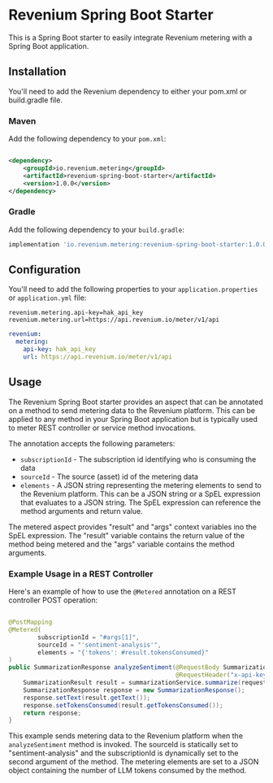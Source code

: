 # Revenium Spring Boot Starter

This is a Spring Boot starter to easily integrate Revenium metering with a Spring Boot application.

## Installation

You'll need to add the Revenium dependency to either your pom.xml or build.gradle file.

### Maven

Add the following dependency to your `pom.xml`:

```xml

<dependency>
    <groupId>io.revenium.metering</groupId>
    <artifactId>revenium-spring-boot-starter</artifactId>
    <version>1.0.0</version>
</dependency>
   ```

### Gradle

Add the following dependency to your `build.gradle`:

```groovy   
implementation 'io.revenium.metering:revenium-spring-boot-starter:1.0.0'
```

## Configuration

You'll need to add the following properties to your `application.properties` or `application.yml` file:

```properties
revenium.metering.api-key=hak_api_key
revenium.metering.url=https://api.revenium.io/meter/v1/api
```

```yaml
revenium:
  metering:
    api-key: hak_api_key
    url: https://api.revenium.io/meter/v1/api
```

## Usage

The Revenium Spring Boot starter provides an aspect that can be annotated on a method to send metering data to the
Revenium platform. This can be applied to any method in your Spring Boot application but is typically used to meter REST
controller or service method invocations.

The annotation accepts the following parameters:

- `subscriptionId` - The subscription id identifying who is consuming the data
- `sourceId` - The source (asset) id of the metering data
- `elements` - A JSON string representing the metering elements to send to the Revenium platform. This can be a JSON
  string or a SpEL expression that evaluates to a JSON string. The SpEL expression can reference the method arguments
  and return value.

The metered aspect provides "result" and "args" context variables ino the SpEL expression. The "result" variable
contains the return value of the method being metered and the "args" variable contains the method arguments.

### Example Usage in a REST Controller

Here's an example of how to use the `@Metered` annotation on a REST controller POST operation:

```java

@PostMapping
@Metered(
        subscriptionId = "#args[1]",
        sourceId = "'sentiment-analysis'",
        elements = "{'tokens': #result.tokensConsumed}"
)
public SummarizationResponse analyzeSentiment(@RequestBody SummarizationRequest request,
                                              @RequestHeader("x-api-key") String apiKey) {
    SummarizationResult result = summarizationService.summarize(request.getText());
    SummarizationResponse response = new SummarizationResponse();
    response.setText(result.getText());
    response.setTokensConsumed(result.getTokensConsumed());
    return response;
}
```

This example sends metering data to the Revenium platform when the `analyzeSentiment` method is invoked. The sourceId is statically set to "sentiment-analysis" and the subscriptionId is dynamically set to the second argument of the method. The metering elements are set to a JSON object containing the number of LLM tokens consumed by the method.